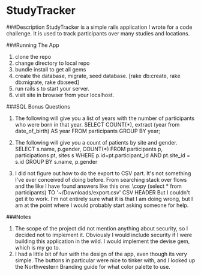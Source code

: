 # StudyTracker

###Description
StudyTracker is a simple rails application I wrote for a code challenge. It is used to track participants over many studies and locations. 

###Running The App

1. clone the repo
2. change directory to local repo
3. bundle install to get all gems
4. create the database, migrate, seed database. [rake db:create, rake db:migrate, rake db:seed]
5. run rails s to start your server.
6. visit site in browser from your localhost.

###SQL Bonus Questions

1. The following will give you a list of years with the number of participants who were born in that year.
    SELECT COUNT(*), extract (year from date_of_birth) AS year FROM participants GROUP BY year;

2. The following will give you a count of patients by site and gender.
    SELECT s.name, p.gender, COUNT(*) FROM participants p, participations pt, sites s WHERE p.id=pt.participant_id AND pt.site_id = s.id GROUP BY s.name, p.gender

3. I did not figure out how to do the export to CSV part. It's not something I've ever conceived of doing before. From searching stack over flows and the like I have found answers like this one:
    \copy (select * from participants) TO '~/Downloads/export.csv' CSV HEADER
But I couldn't get it to work. I'm not entirely sure what it is that I am doing wrong, but I am at the point where I would probably start asking someone for help.

###Notes
1. The scope of the project did not mention anything about security, so I decided not to implement it. Obviously I would include security if I were building this application in the wild. I would implement the devise gem, which is my go to.
2. I had a little bit of fun with the design of the app, even though its very simple. The buttons in particular were nice to tinker with, and I looked up the Northwestern Branding guide for what color palette to use.
